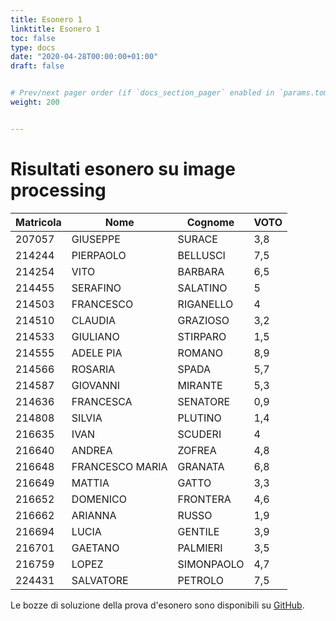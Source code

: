 ```yaml
---
title: Esonero 1
linktitle: Esonero 1
toc: false
type: docs
date: "2020-04-28T00:00:00+01:00"
draft: false


# Prev/next pager order (if `docs_section_pager` enabled in `params.toml`)
weight: 200


---
```


#  Risultati esonero su image processing



| Matricola | Nome            | Cognome    | VOTO |
| --------- | --------------- | ---------- | ---- |
| 207057    | GIUSEPPE        | SURACE     | 3,8  |
| 214244    | PIERPAOLO       | BELLUSCI   | 7,5  |
| 214254    | VITO            | BARBARA    | 6,5  |
| 214455    | SERAFINO        | SALATINO   | 5    |
| 214503    | FRANCESCO       | RIGANELLO  | 4    |
| 214510    | CLAUDIA         | GRAZIOSO   | 3,2  |
| 214533    | GIULIANO        | STIRPARO   | 1,5  |
| 214555    | ADELE PIA       | ROMANO     | 8,9  |
| 214566    | ROSARIA         | SPADA      | 5,7  |
| 214587    | GIOVANNI        | MIRANTE    | 5,3  |
| 214636    | FRANCESCA       | SENATORE   | 0,9  |
| 214808    | SILVIA          | PLUTINO    | 1,4  |
| 216635    | IVAN            | SCUDERI    | 4    |
| 216640    | ANDREA          | ZOFREA     | 4,8  |
| 216648    | FRANCESCO MARIA | GRANATA    | 6,8  |
| 216649    | MATTIA          | GATTO      | 3,3  |
| 216652    | DOMENICO        | FRONTERA   | 4,6  |
| 216662    | ARIANNA         | RUSSO      | 1,9  |
| 216694    | LUCIA           | GENTILE    | 3,9  |
| 216701    | GAETANO         | PALMIERI   | 3,5  |
| 216759    | LOPEZ           | SIMONPAOLO | 4,7  |
| 224431    | SALVATORE       | PETROLO    | 7,5  |



Le bozze di soluzione della prova d'esonero sono disponibili su [GitHub](https://github.com/gmanco/cv_notebooks/tree/master/test/Esonero1/soluzioni_esonero1). 